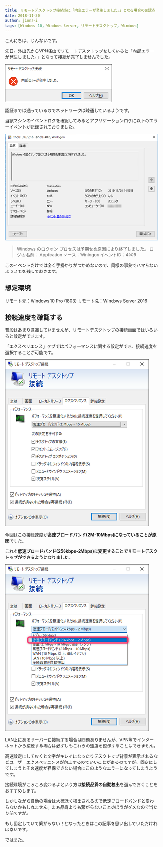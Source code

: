 ```yaml
---
title: リモートデスクトップ接続時に「内部エラーが発生しました。」となる場合の確認点
date: 2018-11-30
author: jinna-i
tags: [Windows 10, Windows Server, リモートデスクトップ, Windows]
---
```


こんにちは、じんないです。

先日、外出先からVPN経由でリモートデスクトップをしていると「内部エラーが発生しました。」となって接続が完了しませんでした。

![](images/check-point-in-internal-error-when-remote-desktop-1.png)


認証までは通っているのでネットワークは疎通しているようです。

当該マシンのイベントログを確認してみるとアプリケーションログに以下のエラーイベントが記録されておりました。

![](images/check-point-in-internal-error-when-remote-desktop-2.png)

> Windows のログオン プロセスは予期せぬ原因により終了しました。
> ログの名前： Application
> ソース：Winlogon
> イベントID：4005

このイベントだけでは全く手掛かりがつかめないので、同様の事象でハマらないようメモを残しておきます。


## 想定環境
リモート元：Windows 10 Pro (1803)
リモート先：Windows Server 2016

## 接続速度を確認する

普段はあまり意識していませんが、リモートデスクトップの接続画面ではいろいろと設定ができます。

「エクスペリエンス」タブではパフォーマンスに関する設定ができ、接続速度を選択することが可能です。

![](images/check-point-in-internal-error-when-remote-desktop-3.png)

今回はこの接続速度が**高速ブロードバンド(2M-10Mbps)になっていることが原因**でした。

これを**低速ブロードバンド(256kbps-2Mbps)に変更することでリモートデスクトップができるようになりました。**

![](images/check-point-in-internal-error-when-remote-desktop-4.png)

LAN上にあるサーバーに接続する場合は問題ありませんが、VPN等でインターネットから接続する場合は必ずしもこれらの速度を担保することはできません。

高速設定にしておくと文字がキレイになったりデスクトップ背景が表示されるなどユーザーエクスペリエンスが向上するのでいいことがあるのですが、固定にしてしまうとその速度が担保できない場合にこのようなエラーになってしまうようです。

接続環境がころころ変わるよという方は**接続品質の自動検出**を選んでおくことをおすすめします。

しかしながら自動の場合は大概低く検出されるので低速ブロードバンドと変わらないかもしれません。まぁ品質よりも繋がらないことのほうがダメなので当たり前ですが。

もし固定していて繋がらない！となったときはこの記事を思い出していただければ幸いです。

ではまた。